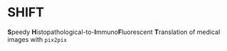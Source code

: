 # **SHIFT**
**S**peedy **H**istopathological-to-**I**mmuno**F**luorescent **T**ranslation of medical images with `pix2pix`

